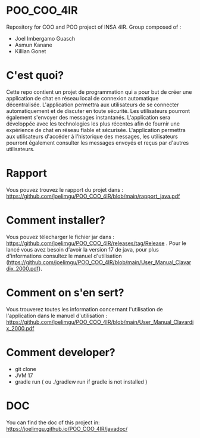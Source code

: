 # POO_COO_4IR
Repository for COO and POO project of INSA 4IR. 
Group composed of :
- Joel Imbergamo Guasch
- Asmun Kanane
- Killian Gonet

# C'est quoi?
Cette repo contient un projet de programmation qui a pour but de créer 
une application de chat en réseau local de connexion automatique décentralisée.
L'application permettra aux utilisateurs de se connecter automatiquement et 
de discuter en toute sécurité. Les utilisateurs pourront également s'envoyer
des messages instantanés. L'application sera développée avec les technologies
les plus récentes afin de fournir une expérience de chat en réseau fiable et sécurisée.
L'application permettra aux utilisateurs d'accéder à l'historique des messages,
les utilisateurs pourront également consulter les messages envoyés et reçus par 
d'autres utilisateurs.

# Rapport
Vous pouvez trouvez le rapport du projet dans : https://github.com/joelimgu/POO_COO_4IR/blob/main/rapport_java.pdf
# Comment installer?
Vous pouvez télecharger le fichier jar dans : https://github.com/joelimgu/POO_COO_4IR/releases/tag/Release
. Pour le lancé vous avez besoin d'avoir la version 17 de java, pour plus d'informations consultez 
le manuel d'utilisation (https://github.com/joelimgu/POO_COO_4IR/blob/main/User_Manual_Clavardix_2000.pdf).

# Comment on s'en sert?
Vous trouverez toutes les information concernant l'utilisation de l'application dans le manuel d'utilisation : 
https://github.com/joelimgu/POO_COO_4IR/blob/main/User_Manual_Clavardix_2000.pdf

# Comment developer?
- git clone
- JVM 17
- gradle run ( ou ./gradlew run if gradle is not installed )

# DOC
You can find the doc of this project in: https://joelimgu.github.io/POO_COO_4IR/javadoc/